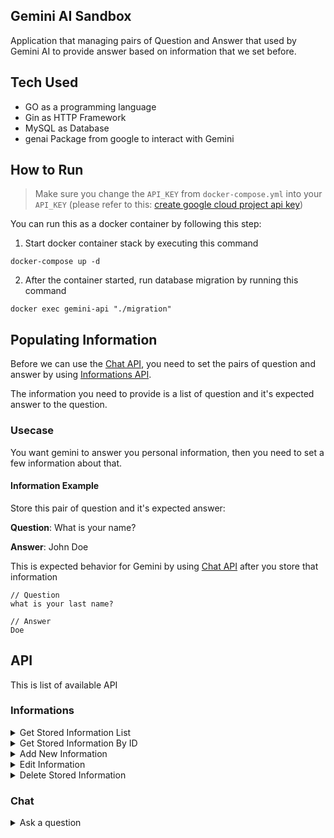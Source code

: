 ## Gemini AI Sandbox
Application that managing pairs of Question and Answer that used by Gemini AI to provide answer based on information that we set before.

## Tech Used
* GO as a programming language
* Gin as HTTP Framework
* MySQL as Database
* genai Package from google to interact with Gemini

## How to Run

> Make sure you change the `API_KEY` from `docker-compose.yml` into your `API_KEY` (please refer to this: [create google cloud project api key](https://makersuite.google.com/app/apikey))

You can run this as a docker container by following this step:

1. Start docker container stack by executing this command

```
docker-compose up -d
```

2. After the container started, run database migration by running this command

```
docker exec gemini-api "./migration"
```

## Populating Information
Before we can use the [Chat API](#chat), you need to set the pairs of question and answer by using [Informations API](#informations). 

The information you need to provide is a list of question and it's expected answer to the question.

### Usecase
You want gemini to answer you personal information, then you need to set a few information about that.

#### Information Example
Store this pair of question and it's expected answer:

**Question**: What is your name?

**Answer**: John Doe

This is expected behavior for Gemini by using [Chat API](#chat) after you store that information

```
// Question
what is your last name?

// Answer
Doe
```

## API

This is list of available API

### Informations

<details>
<summary> 
    Get Stored Information List
</summary>

##### Description

Return stored information

##### URL

`GET /informations`

##### Response - 200

```json
{
    "data": [
        {
            "id": int,
            "question": string,
            "answer": string
        }
    ],
    "success": boolean
}
```

</details>

<details>
<summary> 
    Get Stored Information By ID
</summary>

##### Description

Return stored information by id

##### URL

`GET /informations/:id`

#### Params
`id`: integer

##### Response - 200

```json
{
    "data":{
        "id": int,
        "question": string,
        "answer": string
    },
    "success": boolean
}
```

</details>

<details>
<summary> 
    Add New Information
</summary>

##### Description

Store new pair of question and answer used later by gemini to provide an answer

##### URL

`POST /informations`

##### Request Body
```json
{
    "question": string, // user question
    "answer": string // answer expectation
}
```

##### Response - 200

```json
{
    "data":{
        "id": int,
        "question": string,
        "answer": string
    },
    "success": boolean
}
```

</details>
<details>
<summary> 
    Edit Information
</summary>

##### Description

Edit stored pair of question and answer

##### URL

`PUT /informations/:id`

##### Request Params
`id`: integer

##### Request Body
```json
{
    "question": string, // user question
    "answer": string // answer expectation
}
```

##### Response - 200

```json
{
    "data":{
        "id": int,
        "question": string,
        "answer": string
    },
    "success": boolean
}
```

</details>

<details>
<summary> 
    Delete Stored Information
</summary>

##### Description

Delete stored information

##### URL

`DELETE /informations/:id`

#### Params
`id`: integer

##### Response - 200

```json
{
    "data":{
        "id": int,
        "question": string,
        "answer": string
    },
    "success": boolean
}
```

</details>

### Chat

<details>
<summary> 
    Ask a question
</summary>

##### Description

Ask Gemini a question, and gemini will answer it based on the information stored before

##### URL

`POST /chat`

##### Request Body

```json
{
    "question": string
}
```

##### Response - 200

```json
{
    "data": {
        "question": string,
        "answer": string
    },
    "success": boolean
}
```

</details>
